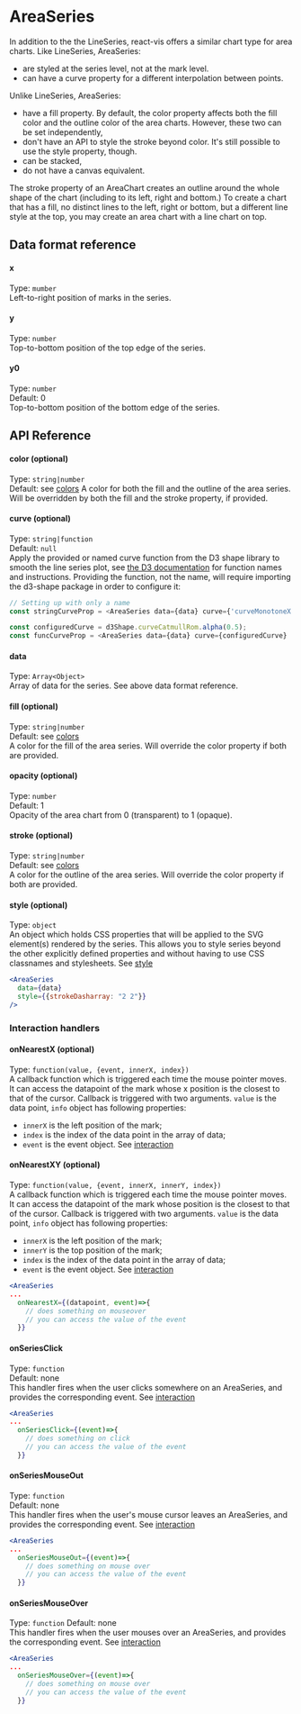 # AreaSeries

<!-- INJECT:"AreaChart" -->

In addition to the the LineSeries, react-vis offers a similar chart type for area charts. 
Like LineSeries, AreaSeries:
- are styled at the series level, not at the mark level. 
- can have a curve property for a different interpolation between points.

Unlike LineSeries, AreaSeries:
- have a fill property. By default, the color property affects both the fill color and the outline color of the area charts. However, these two can be set independently,
- don't have an API to style the stroke beyond color. It's still possible to use the style property, though. 
- can be stacked,
- do not have a canvas equivalent. 

The stroke property of an AreaChart creates an outline around the whole shape of the chart (including to its left, right and bottom.) To create a chart that has a fill, no distinct lines to the left, right or bottom, but a different line style at the top, you may create an area chart with a line chart on top.

## Data format reference

#### x
Type: `mumber`  
Left-to-right position of marks in the series.

#### y
Type: `number`  
Top-to-bottom position of the top edge of the series.

#### y0
Type: `number`  
Default: 0  
Top-to-bottom position of the bottom edge of the series.

## API Reference

#### color (optional)
Type: `string|number`  
Default: see [colors](colors.md)
A color for both the fill and the outline of the area series. Will be overridden by both the fill and the stroke property, if provided.

#### curve (optional)
Type: `string|function`  
Default: `null`  
Apply the provided or named curve function from the D3 shape library to smooth the line series plot, see [the D3 documentation](https://github.com/d3/d3-shape#curves) for function names and instructions. Providing the function, not the name, will require importing the d3-shape package in order to configure it:

```javascript
// Setting up with only a name
const stringCurveProp = <AreaSeries data={data} curve={'curveMonotoneX'} .../>;

const configuredCurve = d3Shape.curveCatmullRom.alpha(0.5);
const funcCurveProp = <AreaSeries data={data} curve={configuredCurve} .../>;
```

#### data
Type: `Array<Object>`  
Array of data for the series. See above data format reference.

#### fill (optional)
Type: `string|number`   
Default: see [colors](colors.md)  
A color for the fill of the area series. Will override the color property if both are provided.

#### opacity (optional)
Type: `number`  
Default: 1  
Opacity of the area chart from 0 (transparent) to 1 (opaque).

#### stroke (optional)
Type: `string|number`  
Default: see [colors](colors.md)  
A color for the outline of the area series. Will override the color property if both are provided.

#### style (optional)
Type: `object`  
An object which holds CSS properties that will be applied to the SVG element(s) rendered by the series. This allows you to style series beyond the other explicitly defined properties and without having to use CSS classnames and stylesheets. See [style](style.md)

```jsx
<AreaSeries
  data={data}
  style={{strokeDasharray: "2 2"}}
/>
```

### Interaction handlers

#### onNearestX (optional)
Type: `function(value, {event, innerX, index})`  
A callback function which is triggered each time the mouse pointer moves. It can access the datapoint of the mark whose x position is the closest to that of the cursor. 
Callback is triggered with two arguments. `value` is the data point, `info` object has following properties:
- `innerX` is the left position of the mark;
- `index` is the index of the data point in the array of data;
- `event` is the event object.
See [interaction](interaction.md)

#### onNearestXY (optional)
Type: `function(value, {event, innerX, innerY, index})`  
A callback function which is triggered each time the mouse pointer moves. It can access the datapoint of the mark whose position is the closest to that of the cursor. 
Callback is triggered with two arguments. `value` is the data point, `info` object has following properties:
- `innerX` is the left position of the mark;
- `innerY` is the top position of the mark;
- `index` is the index of the data point in the array of data;
- `event` is the event object.
See [interaction](interaction.md)

```jsx
<AreaSeries
...
  onNearestX={(datapoint, event)=>{
  	// does something on mouseover
  	// you can access the value of the event
  }}
```

#### onSeriesClick
Type: `function`  
Default: none  
This handler fires when the user clicks somewhere on an AreaSeries, and provides the corresponding event. See [interaction](interaction.nd)

```jsx
<AreaSeries
...
  onSeriesClick={(event)=>{
  	// does something on click
  	// you can access the value of the event
  }}
```

#### onSeriesMouseOut
Type: `function`  
Default: none  
This handler fires when the user's mouse cursor leaves an AreaSeries, and provides the corresponding event. See [interaction](interaction.nd)

```jsx
<AreaSeries
...
  onSeriesMouseOut={(event)=>{
  	// does something on mouse over
  	// you can access the value of the event
  }}
```

#### onSeriesMouseOver
Type: `function`
Default: none  
This handler fires when the user mouses over an AreaSeries, and provides the corresponding event. See [interaction](interaction.nd)

```jsx
<AreaSeries
...
  onSeriesMouseOver={(event)=>{
  	// does something on mouse over
  	// you can access the value of the event
  }}
```

